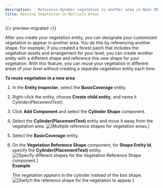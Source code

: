 ```yaml
---
description: ' Reference dynamic vegetation to another area in Open 3D Engine. '
title: Reusing Vegetation in Multiple Areas
---
```


{{< preview-migrated >}}

After you create your vegetation entity, you can designate your customized vegetation to appear in another area. You do this by referencing another shape. For example, if you created a forest patch that includes the vegetation assets and arrangement for your level, you can create another entity with a different shape and reference this new shape for your vegetation. With this feature, you can reuse your vegetation in different areas of your level without creating a separate vegetation entity each time.

**To reuse vegetation in a new area**

1. In the **Entity Inspector**, select the **BasicCoverage** entity.

1. Right\-click the entity, choose **Create child entity**, and name it *Cylinder\(PlacementTest\)*.

1. Click **Add Component** and select the **Cylinder Shape** component.

1. Select the **Cylinder\(PlacementTest\)** entity and move it away from the vegetation area.
![\[Multiple reference shapes for vegetation areas.\]](/images/user-guide/vegetation/dynamic/create-new-vegetation-reference-area.png)

1. Select the **BasicCoverage** entity.

1. On the **Vegetation Reference Shape** component, for **Shape Entity Id**, specify the **Cylinder\(PlacementTest\)** entity.
![\[Specify different shapes for the Vegetation Reference Shape component.\]](/images/user-guide/vegetation/dynamic/create-new-vegetation-reference-area-1.png)
**Example**

   The vegetation appears in the cylinder instead of the box shape.
![\[Switch the reference shape for the vegetation to appear.\]](/images/user-guide/vegetation/dynamic/create-new-vegetation-reference-area-2.png)
